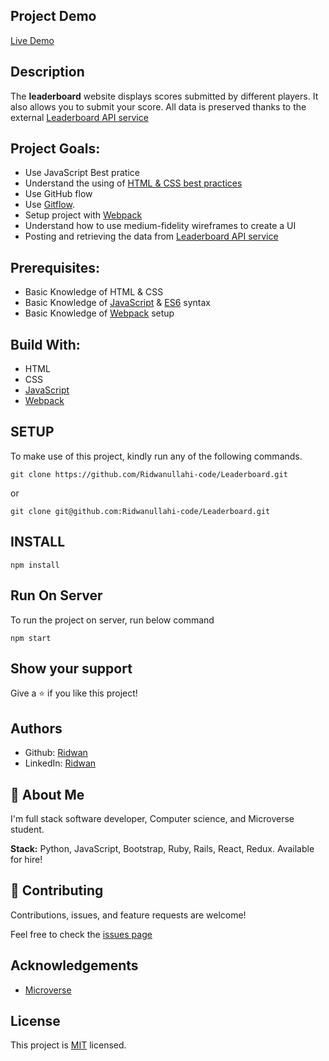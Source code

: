 ## **Project Demo**

[Live Demo](https://ridwanullahi-code.github.io/Leaderboard/)
## **Description**

The **leaderboard** website displays scores submitted by different players. It also allows you to submit your score. All data is preserved thanks to the external [Leaderboard API service](https://www.notion.so/microverse/Leaderboard-API-service-24c0c3c116974ac49488d4eb0267ade3)

## **Project Goals:**
- Use JavaScript Best pratice
- Understand the using of [HTML & CSS best practices](https://github.com/microverseinc/curriculum-html-css/blob/main/articles/html_css_best_practices.md)
- Use GitHub flow
- Use [Gitflow](https://github.com/microverseinc/curriculum-transversal-skills/blob/main/git-github/gitflow.md).
- Setup project with [Webpack](https://github.com/microverseinc/curriculum-javascript/blob/main/todo-list/lessons/webpack_v1_1.md)
- Understand how to use medium-fidelity wireframes to create a UI
- Posting and retrieving the data from [Leaderboard API service](https://www.notion.so/microverse/Leaderboard-API-service-24c0c3c116974ac49488d4eb0267ade3)

## **Prerequisites:**
- Basic Knowledge of HTML & CSS
- Basic Knowledge of [JavaScript](https://developer.mozilla.org/en-US/docs/Web/JavaScript) & [ES6](https://github.com/microverseinc/curriculum-javascript/blob/main/todo-list/lessons/lesson_es6-what_is_it_about.md) syntax
- Basic Knowledge of [Webpack](https://webpack.js.org/guides/getting-started/) setup

## **Build With:**

- HTML
- CSS
- [JavaScript](https://developer.mozilla.org/en-US/docs/Web/JavaScript)
- [Webpack]((https://github.com/microverseinc/curriculum-javascript/blob/main/todo-list/lessons/webpack_v1_1.md))

## **SETUP**

To make use of this project, kindly run any of the following commands.

```
git clone https://github.com/Ridwanullahi-code/Leaderboard.git
```

or

```
git clone git@github.com:Ridwanullahi-code/Leaderboard.git
```
## **INSTALL**
```
npm install
```
## **Run On Server**
To run the project on server, run below command

```
npm start
```

## **Show your support**

Give a ⭐️ if you like this project!

## **Authors**

- Github: [Ridwan](https://github.com/Ridwanullahi-code)
- LinkedIn: [Ridwan](https://www.linkedin.com/in/ajayi-ridwan-2a1515199/)

## 🚀 **About Me**

I'm full stack software developer, Computer science, and Microverse student.

**Stack:** Python, JavaScript, Bootstrap, Ruby, Rails, React, Redux. Available for hire!
## 🤝 **Contributing**
Contributions, issues, and feature requests are welcome!

Feel free to check the [issues page](https://github.com/Ridwanullahi-code/Leaderboard/issues/)
## **Acknowledgements**

- [Microverse](https://www.microverse.org/)

## **License**

This project is [MIT](https://choosealicense.com/licenses/mit/LICENSE) licensed.
